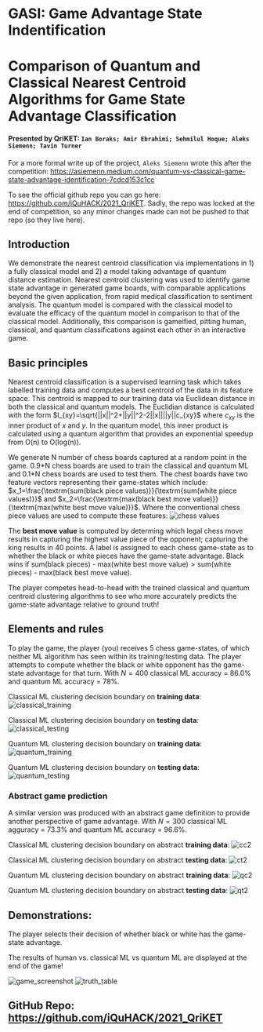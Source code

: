 
# GASI: Game Advantage State Indentification
# Comparison of Quantum and Classical Nearest Centroid Algorithms for Game State Advantage Classification

#### Presented by QriKET: `Ian Boraks; Amir Ebrahimi; Sehmilul Hoque; Aleks Siemenn; Tavin Turner`
For a more formal write up of the project, ```Aleks Siemenn``` wrote this after the competition: https://asiemenn.medium.com/quantum-vs-classical-game-state-advantage-identification-7cdcd153c1cc

To see the official github repo you can go here: https://github.com/iQuHACK/2021_QriKET. Sadly, the repo was locked at the end of competition, so any minor changes made can not be pushed to that repo (so they live here).

## Introduction

We demonstrate the nearest centroid classification via implementations in 1) a fully classical model and 2) a model taking advantage of quantum distance estimation. Nearest centroid clustering was used to identify game state advantage in generated game boards, with comparable applications beyond the given application, from rapid medical classification to sentiment analysis. The quantum model is compared with the classical model to evaluate the efficacy of the quantum model in comparison to that of the classical model. Additionally, this comparison is gameified, pitting human, classical, and quantum classifications against each other in an interactive game.

## Basic principles

Nearest centroid classification is a supervised learning task which takes labelled training data and computes a best centroid of the data in its feature space. This centroid is mapped to our training data via Euclidean distance in both the classical and quantum models. The Euclidian distance is calculated with the form $l_{xy}=\sqrt{||x||^2+||y||^2-2||x||||y||c_{xy}$ where $c_{xy}$ is the inner product of $x$ and $y$. In the quantum model, this inner product is calculated using a quantum algorithm that provides an exponential speedup from O(n) to O(log(n)).

We generate N number of chess boards captured at a random point in the game. 0.9\*N chess boards are used to train the classical and quantum ML and 0.1\*N chess boards are used to test them. The chest boards have two feature vectors representing their game-states which include: $x_1=\frac{\textrm{sum(black piece values)}}{\textrm{sum(white piece values)}}$ and $x_2=\frac{\textrm{max(black best move value)}}{\textrm{max(white best move value)}}$.  Where the conventional chess piece values are used to compute these features: ![chess values](https://puu.sh/HcaCA/04c3958598.png)

The **best move value** is computed by determing which legal chess move results in capturing the highest value piece of the opponent; capturing the king results in 40 points.  A label is assigned to each chess game-state as to whether the black or white pieces have the game-state advantage. Black wins if $\textrm{sum(black pieces) - max(white best move value)} > \textrm{sum(white pieces) - max(black best move value)}$.

The player competes head-to-head with the trained classical and quantum centroid clustering algorithms to see who more accurately predicts the game-state advantage relative to ground truth!

## Elements and rules

To play the game, the player (you) receives 5 chess game-states, of which neither ML algorithm has seen within its training/testing data. The player attempts to compute whether the black or white opponent has the game-state advantage for that turn. With $N=400$ classical ML accuracy = 86.0% and quantum ML accuracy = 78%.

Classical ML clustering decision boundary on **training data**:
![classical_training](https://i.imgur.com/x1noXUU.png)

Classical ML clustering decision boundary on **testing data**:
![classical_testing](https://i.imgur.com/K8SmPpo.png)

Quantum ML clustering decision boundary on **training data**:
![quantum_training](https://i.imgur.com/MergQ2s.png)

Quantum ML clustering decision boundary on **testing data**:
![quantum_testing](https://i.imgur.com/UWOiRdN.png)

### Abstract game prediction
A similar version was produced with an abstract game definition to provide another perspective of game advantage. With $N=300$ classical ML agguracy = 73.3% and quantum ML accuracy = 96.6%.

Classical ML clustering decision boundary on abstract **training data**:
![cc2](https://i.imgur.com/ktGN647.png)

Classical ML clustering decision boundary on abstract **testing data**:
![ct2](https://i.imgur.com/Sbe5A2r.png)

Quantum ML clustering decision boundary on abstract **training data**:
![qc2](https://i.imgur.com/o6nUMwl.png)

Quantum ML clustering decision boundary on abstract **testing data**:
![qt2](https://i.imgur.com/XxMwQjO.png)

## Demonstrations:

The player selects their decision of whether black or white has the game-state advantage.

The results of human vs. classical ML vs quantum ML are displayed at the end of the game!

![game_screenshot](https://i.imgur.com/kx6d4ZM.png)
![truth_table](https://i.imgur.com/pVBpgaJ.png)


## GitHub Repo: https://github.com/iQuHACK/2021_QriKET
